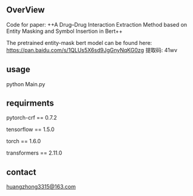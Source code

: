 ## OverView

Code for paper: ++A Drug–Drug Interaction Extraction Method based on Entity Masking and Symbol Insertion in Bert++

The pretrained entity-mask bert model can be found here:  https://pan.baidu.com/s/1QLUs5X6sd9JgGnyNqKG0zg  提取码: 41wv 

## usage
python Main.py

## requirments
pytorch-crf == 0.7.2

tensorflow == 1.5.0

torch == 1.6.0 

transformers == 2.11.0


## contact
huangzhong3315@163.com 


